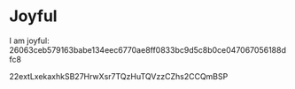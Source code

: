 # Joyful

I am joyful: 26063ceb579163babe134eec6770ae8ff0833bc9d5c8b0ce047067056188dfc8


22extLxekaxhkSB27HrwXsr7TQzHuTQVzzCZhs2CCQmBSP